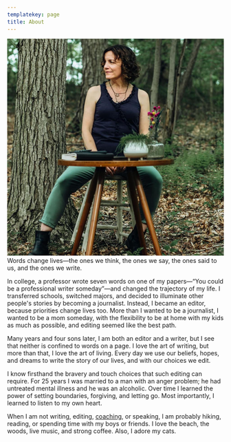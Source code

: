 ```yaml
---
templatekey: page
title: About
---
```

![](nina-bio.jpg "#position=relative;float=right;width=50%;margin=0 0 20px 20px;")
Words change lives—the ones we think, the ones we say, the ones said to us, and the ones we write.

In college, a professor wrote seven words on one of my papers—“You could be a professional writer someday”—and changed the trajectory of my life. I transferred schools, switched majors, and decided to illuminate other people's stories by becoming a journalist. Instead, I became an editor, because priorities change lives too. More than I wanted to be a journalist, I wanted to be a mom someday, with the flexibility to be at home with my kids as much as possible, and editing seemed like the best path.

Many years and four sons later, I am both an editor and a writer, but I see that neither is confined to words on a page. I love the art of writing, but more than that, I love the art of living. Every day we use our beliefs, hopes, and dreams to write the story of our lives, and with our choices we edit.

I know firsthand the bravery and touch choices that such editing can require. For 25 years I was married to a man with an anger problem; he had untreated mental illness and he was an alcoholic. Over time I learned the power of setting boundaries, forgiving, and letting go. Most importantly, I learned to listen to my own heart.    

When I am not writing, editing, [coaching](/coaching), or speaking, I am probably hiking, reading, or spending time with my boys or friends. I love the beach, the woods, live music, and strong coffee. Also, I adore my cats.